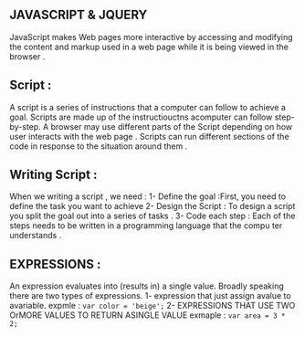 ## JAVASCRIPT & JQUERY 

JavaScript makes Web pages more interactive by accessing and modifying the content and markup used in a web page while it is being viewed in the browser .

## Script : 
A script is a series of instructions that a
computer can follow to achieve a goal. 
Scripts are made up of the instructiouctns acomputer can follow step-by-step.
A browser may use different parts of the  Script depending on how  user interacts with the web page . 
Scripts can run different sections of the code in response to the situation around them .

## Writing Script :
When we writing a script , we need :
1- Define the goal :First, you need to define the task you want to
achieve
2- Design the Script : To design a script you split the goal out into a series
of tasks .
3- Code each step : Each of the steps needs to be written in a
programming language that the compu ter
understands .

## EXPRESSIONS :

An expression evaluates into (results in) a single value. Broadly speaking 
there are two types of expressions. 
1- expression that just assign avalue to avariable. expmle : `var color = 'beige';`
2- EXPRESSIONS THAT USE TWO OrMORE VALUES TO RETURN ASINGLE VALUE exmaple : `var area = 3 * 2;` 






 
